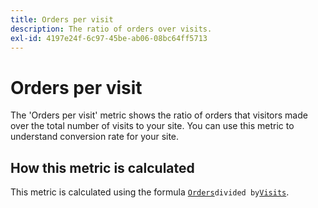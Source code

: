 ```yaml
---
title: Orders per visit
description: The ratio of orders over visits.
exl-id: 4197e24f-6c97-45be-ab06-08bc64ff5713
---
```

# Orders per visit

The 'Orders per visit' metric shows the ratio of orders that visitors made over the total number of visits to your site. You can use this metric to understand conversion rate for your site.

## How this metric is calculated

This metric is calculated using the formula [`Orders`](orders.md)` divided by `[`Visits`](visits.md).
